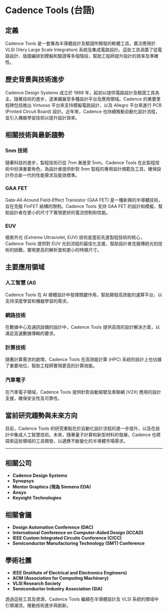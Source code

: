 # Cadence Tools (台語)

## 定義

Cadence Tools 是一套專為半導體設計及驗證所開發的軟體工具，廣泛應用於 VLSI (Very Large Scale Integration) 系統及集成電路設計。這些工具涵蓋了從電路設計、版圖編排到模擬和驗證等多個階段，幫助工程師提升設計的效率及準確性。

## 歷史背景與技術進步

Cadence Design Systems 成立於 1988 年，起初以提供電路設計及驗證工具為主，隨著技術的進步，逐漸擴展至多種設計平台及應用領域。Cadence 的重要里程碑包括推出 Virtuoso 平台來支持模擬電路設計，以及 Allegro 平台來進行 PCB (Printed Circuit Board) 設計。近年來，Cadence 也持續推動自動化設計流程，並引入機器學習技術以提升設計效率。

## 相關技術與最新趨勢

### 5nm 技術

隨著科技的進步，製程技術已從 7nm 漸進至 5nm。Cadence Tools 在此製程技術中扮演重要角色，為設計者提供針對 5nm 製程的專用設計規範及工具，確保設計符合新一代的性能需求及能效標準。

### GAA FET

Gate-All-Around Field-Effect Transistor (GAA FET) 是一種新興的半導體技術，旨在克服 FinFET 結構的限制。Cadence Tools 支持 GAA FET 的設計和模擬，幫助設計者在更小的尺寸下實現更好的電流控制和性能。

### EUV

極紫外光 (Extreme Ultraviolet, EUV) 技術是當前先進製程技術的核心，Cadence Tools 提供對 EUV 光刻流程的最佳化支援，幫助設計者克服傳統光刻技術的挑戰，實現更高的解析度和更小的特徵尺寸。

## 主要應用領域

### 人工智慧 (AI)

Cadence Tools 在 AI 硬體設計中發揮關鍵作用，幫助開發高效能的運算平台，以支持深度學習和機器學習的需求。

### 網路技術

在數據中心及通訊設備的設計中，Cadence Tools 提供高效的設計解決方案，以滿足高速數據傳輸的要求。

### 計算技術

隨著計算需求的劇增，Cadence Tools 在高效能計算 (HPC) 系統的設計上也佔據了重要地位，幫助工程師實現更高的計算效能。

### 汽車電子

在汽車電子領域，Cadence Tools 提供針對自動駕駛及車聯網 (V2X) 應用的設計支援，確保安全性及可靠性。

## 當前研究趨勢與未來方向

目前，Cadence Tools 的研究重點在於自動化設計流程的進一步提升，以及在設計中集成人工智慧技術。未來，隨著量子計算和新型材料的發展，Cadence 也將探索這些領域的工具開發，以適應不斷變化的半導體市場需求。

---

## 相關公司

- **Cadence Design Systems**
- **Synopsys**
- **Mentor Graphics (現為 Siemens EDA)**
- **Ansys**
- **Keysight Technologies**

## 相關會議

- **Design Automation Conference (DAC)**
- **International Conference on Computer-Aided Design (ICCAD)**
- **IEEE Custom Integrated Circuits Conference (CICC)**
- **Semiconductor Manufacturing Technology (SMT) Conference**

## 學術社團

- **IEEE (Institute of Electrical and Electronics Engineers)**
- **ACM (Association for Computing Machinery)**
- **VLSI Research Society**
- **Semiconductor Industry Association (SIA)**

透過這些工具及資源，Cadence Tools 繼續在半導體設計及 VLSI 系統的領域中引領潮流，推動技術進步與創新。